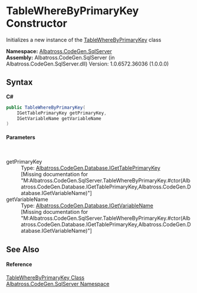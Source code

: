 # TableWhereByPrimaryKey Constructor 
 

Initializes a new instance of the <a href="T_Albatross_CodeGen_SqlServer_TableWhereByPrimaryKey.md">TableWhereByPrimaryKey</a> class

**Namespace:**&nbsp;<a href="N_Albatross_CodeGen_SqlServer.md">Albatross.CodeGen.SqlServer</a><br />**Assembly:**&nbsp;Albatross.CodeGen.SqlServer (in Albatross.CodeGen.SqlServer.dll) Version: 1.0.6572.36036 (1.0.0.0)

## Syntax

**C#**<br />
``` C#
public TableWhereByPrimaryKey(
	IGetTablePrimaryKey getPrimaryKey,
	IGetVariableName getVariableName
)
```


#### Parameters
&nbsp;<dl><dt>getPrimaryKey</dt><dd>Type: <a href="T_Albatross_CodeGen_Database_IGetTablePrimaryKey.md">Albatross.CodeGen.Database.IGetTablePrimaryKey</a><br />\[Missing <param name="getPrimaryKey"/> documentation for "M:Albatross.CodeGen.SqlServer.TableWhereByPrimaryKey.#ctor(Albatross.CodeGen.Database.IGetTablePrimaryKey,Albatross.CodeGen.Database.IGetVariableName)"\]</dd><dt>getVariableName</dt><dd>Type: <a href="T_Albatross_CodeGen_Database_IGetVariableName.md">Albatross.CodeGen.Database.IGetVariableName</a><br />\[Missing <param name="getVariableName"/> documentation for "M:Albatross.CodeGen.SqlServer.TableWhereByPrimaryKey.#ctor(Albatross.CodeGen.Database.IGetTablePrimaryKey,Albatross.CodeGen.Database.IGetVariableName)"\]</dd></dl>

## See Also


#### Reference
<a href="T_Albatross_CodeGen_SqlServer_TableWhereByPrimaryKey.md">TableWhereByPrimaryKey Class</a><br /><a href="N_Albatross_CodeGen_SqlServer.md">Albatross.CodeGen.SqlServer Namespace</a><br />